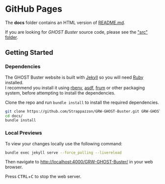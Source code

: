 # GitHub Pages

The **docs** folder contains an HTML version of [README.md](https://github.com/Strappazzon/GRW-GHOST-Buster#readme).

If you are looking for *GHOST Buster* source code, please see the ["src" folder](https://github.com/Strappazzon/GRW-GHOST-Buster/tree/-/src).

## Getting Started

### Dependencies

The GHOST Buster website is built with [Jekyll](https://jekyllrb.com/) so you will need [Ruby](https://www.ruby-lang.org) installed.  
I recommend you install it using [rbenv](https://github.com/rbenv/rbenv), [asdf](https://github.com/asdf-vm/asdf), [frum](https://github.com/TaKO8Ki/frum)
or other packaging system, before attempting to install the dependencies.

Clone the repo and run `bundle install` to install the required dependencies.

```sh
git clone https://github.com/Strappazzon/GRW-GHOST-Buster.git GRW-GHOST-Buster
cd docs/
bundle install
```

### Local Previews

To view your changes locally use the following command:

```sh
bundle exec jekyll serve --force_polling --livereload
```

Then navigate to <http://localhost:4000/GRW-GHOST-Buster/> in your web browser.

Press <kbd>CTRL</kbd>+<kbd>C</kbd> to stop the web server.
